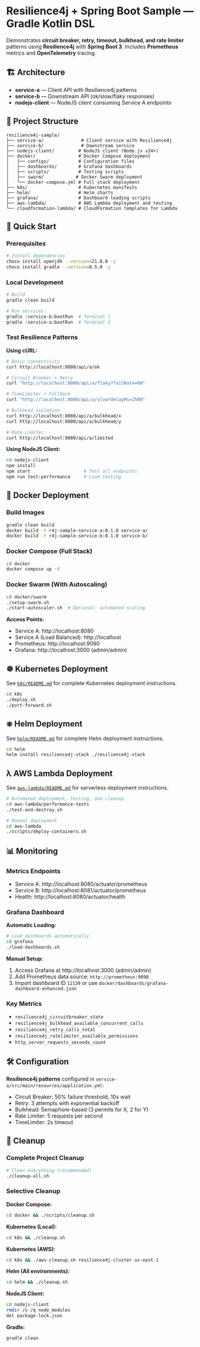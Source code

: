# Resilience4j + Spring Boot Sample — Gradle Kotlin DSL

Demonstrates **circuit breaker, retry, timeout, bulkhead, and rate limiter** patterns using **Resilience4j** with **Spring Boot 3**. Includes **Prometheus** metrics and **OpenTelemetry** tracing.

## 🏗️ Architecture

- **service-a** — Client API with Resilience4j patterns
- **service-b** — Downstream API (ok/slow/flaky responses)
- **nodejs-client** — NodeJS client consuming Service A endpoints

## 📁 Project Structure

```
resilience4j-sample/
├── service-a/              # Client service with Resilience4j
├── service-b/              # Downstream service
├── nodejs-client/         # NodeJS client (Node.js v24+)
├── docker/                # Docker Compose deployment
│   ├── configs/           # Configuration files
│   ├── dashboards/        # Grafana dashboards
│   ├── scripts/           # Testing scripts
│   ├── swarm/            # Docker Swarm deployment
│   └── docker-compose.yml # Full stack deployment
├── k8s/                   # Kubernetes manifests
├── helm/                  # Helm charts
├── grafana/               # Dashboard loading scripts
├── aws-lambda/            # AWS Lambda deployment and testing
└── cloudformation-lambda/ # CloudFormation templates for Lambda
```

## 🚀 Quick Start

### Prerequisites
```bash
# Install dependencies
choco install openjdk --version=21.0.0 -y
choco install gradle --version=8.5.0 -y
```

### Local Development
```bash
# Build
gradle clean build

# Run services
gradle :service-b:bootRun  # Terminal 1
gradle :service-a:bootRun  # Terminal 2
```

### Test Resilience Patterns

**Using cURL:**
```bash
# Basic connectivity
curl http://localhost:8080/api/a/ok

# Circuit Breaker + Retry
curl "http://localhost:8080/api/a/flaky?failRate=60"

# TimeLimiter + Fallback
curl "http://localhost:8080/api/a/slow?delayMs=2500"

# Bulkhead isolation
curl http://localhost:8080/api/a/bulkhead/x
curl http://localhost:8080/api/a/bulkhead/y

# Rate Limiter
curl http://localhost:8080/api/a/limited
```

**Using NodeJS Client:**
```bash
cd nodejs-client
npm install
npm start                    # Test all endpoints
npm run test:performance     # Load testing
```

## 🐳 Docker Deployment

### Build Images
```bash
gradle clean build
docker build -t r4j-sample-service-a:0.1.0 service-a/
docker build -t r4j-sample-service-b:0.1.0 service-b/
```

### Docker Compose (Full Stack)
```bash
cd docker
docker compose up -d
```

### Docker Swarm (With Autoscaling)
```bash
cd docker/swarm
./setup-swarm.sh
./start-autoscaler.sh  # Optional: automated scaling
```

**Access Points:**
- Service A: http://localhost:8080
- Service A (Load Balanced): http://localhost
- Prometheus: http://localhost:9090
- Grafana: http://localhost:3000 (admin/admin)

## ☸️ Kubernetes Deployment

See [`k8s/README.md`](k8s/README.md) for complete Kubernetes deployment instructions.

```bash
cd k8s
./deploy.sh
./port-forward.sh
```

## ⎈ Helm Deployment

See [`helm/README.md`](helm/README.md) for complete Helm deployment instructions.

```bash
cd helm
helm install resilience4j-stack ./resilience4j-stack
```

## λ AWS Lambda Deployment

See [`aws-lambda/README.md`](aws-lambda/README.md) for serverless deployment instructions.

```bash
# Automated deployment, testing, and cleanup
cd aws-lambda/performance-tests
./test-and-destroy.sh

# Manual deployment
cd aws-lambda
./scripts/deploy-containers.sh
```

## 📊 Monitoring

### Metrics Endpoints
- Service A: http://localhost:8080/actuator/prometheus
- Service B: http://localhost:8081/actuator/prometheus
- Health: http://localhost:8080/actuator/health

### Grafana Dashboard

**Automatic Loading:**
```bash
# Load dashboards automatically
cd grafana
./load-dashboards.sh
```

**Manual Setup:**
1. Access Grafana at http://localhost:3000 (admin/admin)
2. Add Prometheus data source: `http://prometheus:9090`
3. Import dashboard ID `12139` or use `docker/dashboards/grafana-dashboard-enhanced.json`

### Key Metrics
- `resilience4j_circuitbreaker_state`
- `resilience4j_bulkhead_available_concurrent_calls`
- `resilience4j_retry_calls_total`
- `resilience4j_ratelimiter_available_permissions`
- `http_server_requests_seconds_count`

## 🛠️ Configuration

**Resilience4j patterns** configured in `service-a/src/main/resources/application.yml`:
- Circuit Breaker: 50% failure threshold, 10s wait
- Retry: 3 attempts with exponential backoff
- Bulkhead: Semaphore-based (3 permits for X, 2 for Y)
- Rate Limiter: 5 requests per second
- TimeLimiter: 2s timeout

## 🧹 Cleanup

### Complete Project Cleanup
```bash
# Clean everything (recommended)
./cleanup-all.sh
```

### Selective Cleanup

**Docker Compose:**
```bash
cd docker && ./scripts/cleanup.sh
```

**Kubernetes (Local):**
```bash
cd k8s && ./cleanup.sh
```

**Kubernetes (AWS):**
```bash
cd k8s && ./aws-cleanup.sh resilience4j-cluster us-east-1
```

**Helm (All environments):**
```bash
cd helm && ./cleanup.sh
```

**NodeJS Client:**
```bash
cd nodejs-client
rmdir /s /q node_modules
del package-lock.json
```

**Gradle:**
```bash
gradle clean
```